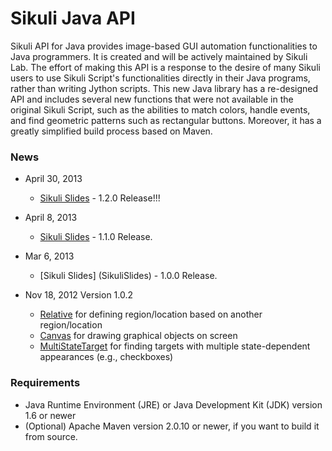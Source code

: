Sikuli Java API
===============

Sikuli API for Java provides image-based GUI automation functionalities to Java programmers. It is created and will be actively maintained by Sikuli Lab. The effort of making this API is a response to the desire of many Sikuli users to use Sikuli Script's functionalities directly in their Java programs, rather than writing Jython scripts. This new Java library has a re-designed API and includes several new functions that were not available in the original Sikuli Script, such as the abilities to match colors, handle events, and find geometric patterns such as rectangular buttons. Moreover, it has a greatly simplified build process based on Maven.

### News

* April 30, 2013
  * [Sikuli Slides](SikuliSlides) - 1.2.0 Release!!!

* April 8, 2013
  * [Sikuli Slides](SikuliSlides) - 1.1.0 Release.

* Mar 6, 2013
  * [Sikuli Slides] (SikuliSlides) - 1.0.0 Release.

* Nov 18, 2012 Version 1.0.2
  * [Relative](Relative) for defining region/location based on another region/location
  * [Canvas](Canvas) for drawing graphical objects on screen
  * [MultiStateTarget](MultiStateTarget) for finding targets with multiple state-dependent appearances (e.g., checkboxes)

### Requirements

  *  Java Runtime Environment (JRE) or Java Development Kit (JDK) version 1.6 or newer
  * (Optional) Apache Maven version 2.0.10 or newer, if you want to build it from source.
